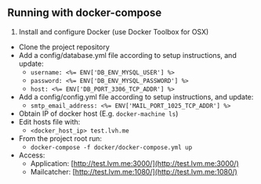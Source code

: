 ## Running with docker-compose

1. Install and configure Docker (use Docker Toolbox for OSX)
* Clone the project repository
* Add a config/database.yml file according to setup instructions, and update:
  * `username: <%= ENV['DB_ENV_MYSQL_USER'] %>`
  * `password: <%= ENV['DB_ENV_MYSQL_PASSWORD'] %>`
  * `host: <%= ENV['DB_PORT_3306_TCP_ADDR'] %>`
* Add a config/config.yml file according to setup instructions, and update:
  * `smtp_email_address: <%= ENV['MAIL_PORT_1025_TCP_ADDR'] %>`
* Obtain IP of docker host (E.g. `docker-machine ls`)
* Edit hosts file with:
  * `<docker_host_ip> test.lvh.me`
* From the project root run:
  * `docker-compose -f docker/docker-compose.yml up`
* Access:
  * Application: [http://test.lvm.me:3000/](http://test.lvm.me:3000/)
  * Mailcatcher: [http://test.lvm.me:1080/](http://test.lvm.me:1080/)